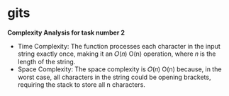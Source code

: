# gits

**Complexity Analysis for task number 2**
- Time Complexity:
  The function processes each character in the input string exactly once, making it an 𝑂(𝑛)
  O(n) operation, where 𝑛 is the length of the string.
- Space Complexity:
  The space complexity is 𝑂(𝑛)
  O(n) because, in the worst case, all characters in the string could be opening brackets, requiring the stack to store all n characters.
